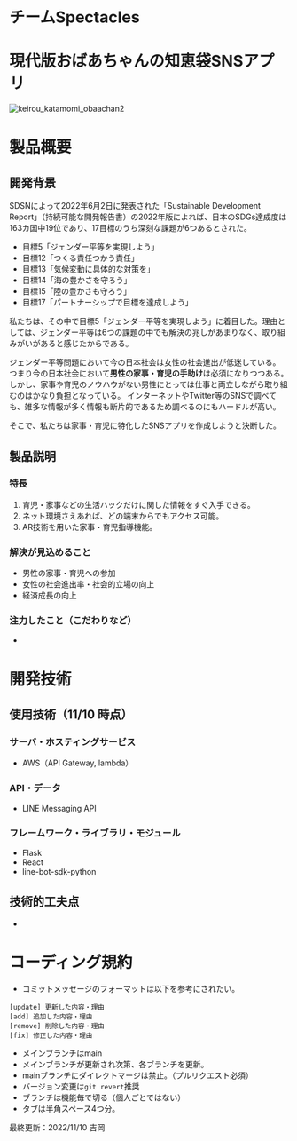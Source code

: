# チームSpectacles

# 現代版おばあちゃんの知恵袋SNSアプリ
![keirou_katamomi_obaachan2](https://user-images.githubusercontent.com/106864912/200448739-8fb2e019-4732-4ab2-9824-70e966deabb0.png)

# 製品概要
## 開発背景
SDSNによって2022年6月2日に発表された「Sustainable Development Report」（持続可能な開発報告書）の2022年版によれば、日本のSDGs達成度は163カ国中19位であり、17目標のうち深刻な課題が6つあるとされた。

- 目標5「ジェンダー平等を実現しよう」
- 目標12「つくる責任つかう責任」
- 目標13「気候変動に具体的な対策を」
- 目標14「海の豊かさを守ろう」
- 目標15「陸の豊かさも守ろう」
- 目標17「パートナーシップで目標を達成しよう」

私たちは、その中で目標5「ジェンダー平等を実現しよう」に着目した。理由としては、ジェンダー平等は6つの課題の中でも解決の兆しがあまりなく、取り組みがいがあると感じたからである。

ジェンダー平等問題において今の日本社会は女性の社会進出が低迷している。
つまり今の日本社会において**男性の家事・育児の手助け**は必須になりつつある。
しかし、家事や育児のノウハウがない男性にとっては仕事と両立しながら取り組むのはかなり負担となっている。
インターネットやTwitter等のSNSで調べても、雑多な情報が多く情報も断片的であるため調べるのにもハードルが高い。

そこで、私たちは家事・育児に特化したSNSアプリを作成しようと決断した。

## 製品説明
### 特長
1. 育児・家事などの生活ハックだけに関した情報をすぐ入手できる。
1. ネット環境さえあれば、どの端末からでもアクセス可能。
1. AR技術を用いた家事・育児指導機能。

### 解決が見込めること
- 男性の家事・育児への参加
- 女性の社会進出率・社会的立場の向上
- 経済成長の向上

### 注力したこと（こだわりなど）
- 

# 開発技術
## 使用技術（11/10 時点）
### サーバ・ホスティングサービス
- AWS（API Gateway, lambda）

### API・データ
- LINE Messaging API

### フレームワーク・ライブラリ・モジュール
- Flask
- React
- line-bot-sdk-python

## 技術的工夫点
- 

# コーディング規約
- コミットメッセージのフォーマットは以下を参考にされたい。
```
[update] 更新した内容・理由
[add] 追加した内容・理由
[remove] 削除した内容・理由
[fix] 修正した内容・理由
```
- メインブランチはmain
- メインブランチが更新され次第、各ブランチを更新。
- mainブランチにダイレクトマージは禁止。（プルリクエスト必須）
- バージョン変更は```git revert```推奨
- ブランチは機能毎で切る（個人ごとではない）
- タブは半角スペース4つ分。


最終更新：2022/11/10 吉岡
